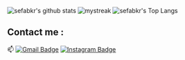

![sefabkr's github stats](https://github-readme-stats.vercel.app/api?username=sefabkr&show_icons=true&theme=tokyonight)
<img src="https://github-readme-streak-stats.herokuapp.com/?user=sefabkr&theme=tokyonight" alt="mystreak"/>
![sefabkr's Top Langs](https://github-readme-stats.vercel.app/api/top-langs/?username=sefabkr&theme=tokyonight&layout=compact)




## Contact me : 
📫 [![Gmail Badge](https://img.shields.io/badge/-sefabeker@gmail.com-blue?style=flat-roundedrectangle&logo=Gmail&logoColor=white&link=mailto:asthiseta@gmail.com)](asthiseta@gmail.com)
[![Instagram Badge](https://img.shields.io/badge/-asthi_21_-E4405F?style=flat-roundedrectangle&logo=instagram&logoColor=white&link=https://www.instagram.com/sefaBEKER/)](https://www.instagram.com/asthi_21_/)


<!--
**AkuraDiary/AkuraDIary** is a ✨ _special_ ✨ repository because its `README.md` (this file) appears on your GitHub profile.

Here are some ideas to get you started:

- 🔭 I’m currently working on ...
- 🌱 I’m currently learning ...
- 👯 I’m looking to collaborate on ...
- 🤔 I’m looking for help with ...
- 💬 Ask me about ...
- 📫 How to reach me: ...
- 😄 Pronouns: ...
- ⚡ Fun fact: ...
-->
